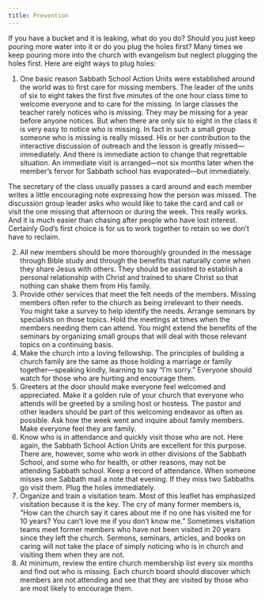 ```yaml
---
title: Prevention
---
```


If you have a bucket and it is leaking, what do you do? Should you just keep pouring more water into it or do you plug the holes first? Many times we keep pouring more into the church with evangelism but neglect plugging the holes first. Here are eight ways to plug holes:

1. One basic reason Sabbath School Action Units were established around the world was to first care for missing members. The leader of the units of six to eight takes the first five minutes of the one hour class time to welcome everyone and to care for the missing. In large classes the teacher rarely notices who is missing. They may be missing for a year before anyone notices. But when there are only six to eight in the class it is very easy to notice who is missing. In fact in such a small group someone who is missing is really missed. His or her contribution to the interactive discussion of outreach and the lesson is greatly missed—immediately. And there is immediate action to change that regrettable situation. An immediate visit is arranged—not six months later when the member’s fervor for Sabbath school has evaporated—but immediately.

The secretary of the class usually passes a card around and each member writes a little encouraging note expressing how the person was missed. The discussion group leader asks who would like to take the card and call or visit the one missing that afternoon or during the week. This really works. And it is much easier than chasing after people who have lost interest. Certainly God’s first choice is for us to work together to retain so we don’t have to reclaim.

2. All new members should be more thoroughly grounded in the message through Bible study and through the benefits that naturally come when they share Jesus with others. They should be assisted to establish a personal relationship with Christ and trained to share Christ so that nothing can shake them from His family.
3. Provide other services that meet the felt needs of the members. Missing members often refer to the church as being irrelevant to their needs. You might take a survey to help identify the needs. Arrange seminars by specialists on those topics. Hold the meetings at times when the members needing them can attend. You might extend the benefits of the seminars by organizing small groups that will deal with those relevant topics on a continuing basis.
4. Make the church into a loving fellowship. The principles of building a church family are the same as those holding a marriage or family together—speaking kindly, learning to say “I’m sorry.” Everyone should watch for those who are hurting and encourage them.
5. Greeters at the door should make everyone feel welcomed and appreciated. Make it a golden rule of your church that everyone who attends will be greeted by a smiling host or hostess. The pastor and other leaders should be part of this welcoming endeavor as often as possible. Ask how the week went and inquire about family members. Make everyone feel they are family.
6. Know who is in attendance and quickly visit those who are not. Here again, the Sabbath School Action Units are excellent for this purpose. There are, however, some who work in other divisions of the Sabbath School, and some who for health, or other reasons, may not be attending Sabbath school. Keep a record of attendance. When someone misses one Sabbath mail a note that evening. If they miss two Sabbaths go visit them. Plug the holes immediately.
7. Organize and train a visitation team. Most of this leaflet has emphasized visitation because it is the key. The cry of many former members is, “How can the church say it cares about me if no one has visited me for 10 years? You can’t love me if you don’t know me.” Sometimes visitation teams meet former members who have not been visited in 20 years since they left the church. Sermons, seminars, articles, and books on caring will not take the place of simply noticing who is in church and visiting them when they are not.
8. At minimum, review the entire church membership list every six months and find out who is missing. Each church board should discover which members are not attending and see that they are visited by those who are most likely to encourage them.
